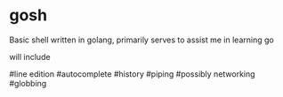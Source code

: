 # gosh
Basic shell written in golang, primarily serves to assist me in learning go

will include 

#line edition
#autocomplete
#history 
#piping
#possibly networking
#globbing
